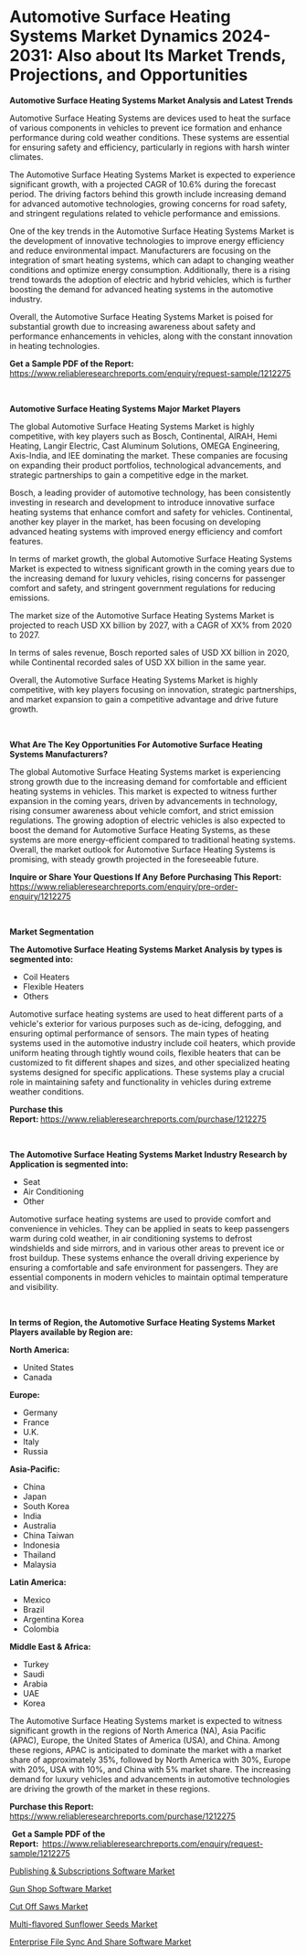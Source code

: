 <p><h1>Automotive Surface Heating Systems Market Dynamics 2024-2031: Also about Its Market Trends, Projections, and Opportunities</h1></p><p><strong>Automotive Surface Heating Systems Market Analysis and Latest Trends</strong></p>
<p><p>Automotive Surface Heating Systems are devices used to heat the surface of various components in vehicles to prevent ice formation and enhance performance during cold weather conditions. These systems are essential for ensuring safety and efficiency, particularly in regions with harsh winter climates.</p><p>The Automotive Surface Heating Systems Market is expected to experience significant growth, with a projected CAGR of 10.6% during the forecast period. The driving factors behind this growth include increasing demand for advanced automotive technologies, growing concerns for road safety, and stringent regulations related to vehicle performance and emissions.</p><p>One of the key trends in the Automotive Surface Heating Systems Market is the development of innovative technologies to improve energy efficiency and reduce environmental impact. Manufacturers are focusing on the integration of smart heating systems, which can adapt to changing weather conditions and optimize energy consumption. Additionally, there is a rising trend towards the adoption of electric and hybrid vehicles, which is further boosting the demand for advanced heating systems in the automotive industry.</p><p>Overall, the Automotive Surface Heating Systems Market is poised for substantial growth due to increasing awareness about safety and performance enhancements in vehicles, along with the constant innovation in heating technologies.</p></p>
<p><strong>Get a Sample PDF of the Report:&nbsp;</strong> <a href="https://www.reliableresearchreports.com/enquiry/request-sample/1212275">https://www.reliableresearchreports.com/enquiry/request-sample/1212275</a></p>
<p>&nbsp;</p>
<p><strong>Automotive Surface Heating Systems Major Market Players</strong></p>
<p><p>The global Automotive Surface Heating Systems Market is highly competitive, with key players such as Bosch, Continental, AIRAH, Hemi Heating, Langir Electric, Cast Aluminum Solutions, OMEGA Engineering, Axis-India, and IEE dominating the market. These companies are focusing on expanding their product portfolios, technological advancements, and strategic partnerships to gain a competitive edge in the market.</p><p>Bosch, a leading provider of automotive technology, has been consistently investing in research and development to introduce innovative surface heating systems that enhance comfort and safety for vehicles. Continental, another key player in the market, has been focusing on developing advanced heating systems with improved energy efficiency and comfort features.</p><p>In terms of market growth, the global Automotive Surface Heating Systems Market is expected to witness significant growth in the coming years due to the increasing demand for luxury vehicles, rising concerns for passenger comfort and safety, and stringent government regulations for reducing emissions.</p><p>The market size of the Automotive Surface Heating Systems Market is projected to reach USD XX billion by 2027, with a CAGR of XX% from 2020 to 2027. </p><p>In terms of sales revenue, Bosch reported sales of USD XX billion in 2020, while Continental recorded sales of USD XX billion in the same year.</p><p>Overall, the Automotive Surface Heating Systems Market is highly competitive, with key players focusing on innovation, strategic partnerships, and market expansion to gain a competitive advantage and drive future growth.</p></p>
<p>&nbsp;</p>
<p><strong>What Are The Key Opportunities For Automotive Surface Heating Systems Manufacturers?</strong></p>
<p><p>The global Automotive Surface Heating Systems market is experiencing strong growth due to the increasing demand for comfortable and efficient heating systems in vehicles. This market is expected to witness further expansion in the coming years, driven by advancements in technology, rising consumer awareness about vehicle comfort, and strict emission regulations. The growing adoption of electric vehicles is also expected to boost the demand for Automotive Surface Heating Systems, as these systems are more energy-efficient compared to traditional heating systems. Overall, the market outlook for Automotive Surface Heating Systems is promising, with steady growth projected in the foreseeable future.</p></p>
<p><strong>Inquire or Share Your Questions If Any Before Purchasing This Report:</strong> <a href="https://www.reliableresearchreports.com/enquiry/pre-order-enquiry/1212275">https://www.reliableresearchreports.com/enquiry/pre-order-enquiry/1212275</a></p>
<p>&nbsp;</p>
<p><strong>Market Segmentation</strong></p>
<p><strong>The Automotive Surface Heating Systems Market Analysis by types is segmented into:</strong></p>
<p><ul><li>Coil Heaters</li><li>Flexible Heaters</li><li>Others</li></ul></p>
<p><p>Automotive surface heating systems are used to heat different parts of a vehicle's exterior for various purposes such as de-icing, defogging, and ensuring optimal performance of sensors. The main types of heating systems used in the automotive industry include coil heaters, which provide uniform heating through tightly wound coils, flexible heaters that can be customized to fit different shapes and sizes, and other specialized heating systems designed for specific applications. These systems play a crucial role in maintaining safety and functionality in vehicles during extreme weather conditions.</p></p>
<p><strong>Purchase this Report:&nbsp;</strong><a href="https://www.reliableresearchreports.com/purchase/1212275">https://www.reliableresearchreports.com/purchase/1212275</a></p>
<p>&nbsp;</p>
<p><strong>The Automotive Surface Heating Systems Market Industry Research by Application is segmented into:</strong></p>
<p><ul><li>Seat</li><li>Air Conditioning</li><li>Other</li></ul></p>
<p><p>Automotive surface heating systems are used to provide comfort and convenience in vehicles. They can be applied in seats to keep passengers warm during cold weather, in air conditioning systems to defrost windshields and side mirrors, and in various other areas to prevent ice or frost buildup. These systems enhance the overall driving experience by ensuring a comfortable and safe environment for passengers. They are essential components in modern vehicles to maintain optimal temperature and visibility.</p></p>
<p>&nbsp;</p>
<p><strong>In terms of Region, the Automotive Surface Heating Systems Market Players available by Region are:</strong></p>
<p>
    <p> <strong> North America: </strong>
        <ul>
            <li>United States</li>
            <li>Canada</li>
        </ul>
        </p> 
    <p> <strong> Europe: </strong>
        <ul>
            <li>Germany</li>
            <li>France</li>
            <li>U.K.</li>
            <li>Italy</li>
            <li>Russia</li>
        </ul>
        </p> 
    <p> <strong> Asia-Pacific: </strong>
        <ul>
            <li>China</li>
            <li>Japan</li>
            <li>South Korea</li>
            <li>India</li>
            <li>Australia</li>
            <li>China Taiwan</li>
            <li>Indonesia</li>
            <li>Thailand</li>
            <li>Malaysia</li>
        </ul>
        </p> 
    <p> <strong> Latin America: </strong>
        <ul>
            <li>Mexico</li>
            <li>Brazil</li>
            <li>Argentina Korea</li>
            <li>Colombia</li>
        </ul>
        </p> 
    <p> <strong> Middle East & Africa: </strong>
        <ul>
            <li>Turkey</li>
            <li>Saudi</li>
            <li>Arabia</li>
            <li>UAE</li>
            <li>Korea</li>
        </ul>
    </p>
    </p>
<p><p>The Automotive Surface Heating Systems market is expected to witness significant growth in the regions of North America (NA), Asia Pacific (APAC), Europe, the United States of America (USA), and China. Among these regions, APAC is anticipated to dominate the market with a market share of approximately 35%, followed by North America with 30%, Europe with 20%, USA with 10%, and China with 5% market share. The increasing demand for luxury vehicles and advancements in automotive technologies are driving the growth of the market in these regions.</p></p>
<p><strong>Purchase this Report: </strong><a href="https://www.reliableresearchreports.com/purchase/1212275">https://www.reliableresearchreports.com/purchase/1212275</a></p>
<p>&nbsp;<strong>Get a Sample PDF of the Report:&nbsp;&nbsp;</strong><a href="https://www.reliableresearchreports.com/enquiry/request-sample/1212275">https://www.reliableresearchreports.com/enquiry/request-sample/1212275</a></p>
<p><strong></strong></p>
<p><p><a href="https://medium.com/@soledadroob625/publishing-amp-subscriptions-software-market-analysis-and-sze-forecasted-for-period-from-2024-to-314365eaaf8c">Publishing & Subscriptions Software Market</a></p><p><a href="https://medium.com/p/d4b979bf0b1c/edit">Gun Shop Software Market</a></p><p><a href="https://github.com/kufem1/Market-Research-Report-List-1/blob/main/cut-off-saws-market.md">Cut Off Saws Market</a></p><p><a href="https://github.com/kosella/Market-Research-Report-List-2/blob/main/multi-flavored-sunflower-seeds-market.md">Multi-flavored Sunflower Seeds Market</a></p><p><a href="https://medium.com/@soledadroob625/enterprise-file-sync-and-share-software-market-size-and-market-trends-complete-industry-overview-c76a4d0e7e16">Enterprise File Sync And Share Software Market</a></p></p>